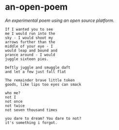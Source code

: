 # an-open-poem
*An experimental poem using an open source platform.*
```raw
If I wanted you to see
me I would run into the
sky - I would shoot my
arrows further than the
middle of your eye - I
would leap and bound and
prance around - I would
juggle sixteen pies.

Deftly juggle and smuggle daft
and let a few just fall flat

The remainder brave little token
goods, like lips too eyes can smack

who me? 
not I
not once
not twice
not seven thousand times

you dare to dream? You dare to not?
it's something i forgot.
```
